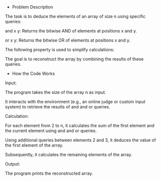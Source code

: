 * Problem Description

The task is to deduce the elements of an array of size n using specific queries:

and x y: Returns the bitwise AND of elements at positions x and y.

or x y: Returns the bitwise OR of elements at positions x and y.

The following property is used to simplify calculations:


The goal is to reconstruct the array by combining the results of these queries.

* How the Code Works

Input:

The program takes the size of the array n as input.

It interacts with the environment (e.g., an online judge or custom input system) to retrieve the results of and and or queries.

Calculation:

For each element from 2 to n, it calculates the sum of the first element and the current element using and and or queries.

Using additional queries between elements 2 and 3, it deduces the value of the first element of the array.

Subsequently, it calculates the remaining elements of the array.

Output:

The program prints the reconstructed array.
